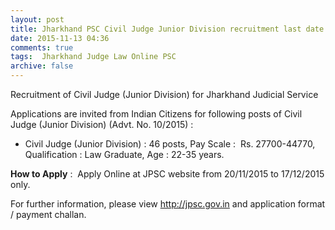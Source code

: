 ```yaml
---
layout: post
title: Jharkhand PSC Civil Judge Junior Division recruitment last date 17th Dec-2015   
date: 2015-11-13 04:36
comments: true
tags:  Jharkhand Judge Law Online PSC 
archive: false
---
```

Recruitment of Civil Judge (Junior Division) for Jharkhand Judicial Service 


Applications are invited from Indian Citizens for following posts of Civil Judge (Junior Division) (Advt. No. 10/2015) : 

- Civil Judge (Junior Division) : 46 posts, Pay Scale :  Rs. 27700-44770, Qualification : Law Graduate, Age : 22-35 years.

**How to Apply** :  Apply Online at JPSC website from 20/11/2015 to 17/12/2015 only. 

For further information, please view <http://jpsc.gov.in> and application format / payment challan.   












